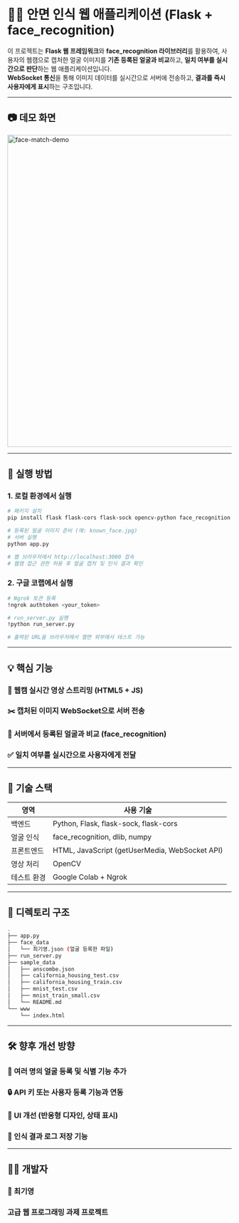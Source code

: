 # 🧑‍🦲 안면 인식 웹 애플리케이션 (Flask + face_recognition)

이 프로젝트는 **Flask 웹 프레임워크**와 **face_recognition 라이브러리**를 활용하여, 사용자의 웹캠으로 캡처한 얼굴 이미지를 **기존 등록된 얼굴과 비교**하고, **일치 여부를 실시간으로 판단**하는 웹 애플리케이션입니다.  
**WebSocket 통신**을 통해 이미지 데이터를 실시간으로 서버에 전송하고, **결과를 즉시 사용자에게 표시**하는 구조입니다.

---

## 📷 데모 화면

<img width="700" alt="face-match-demo" src="https://github.com/user-attachments/assets/54bf6a30-e0ed-4474-bd53-73178f2b812d" />

---

## 🚀 실행 방법

### 1. 로컬 환경에서 실행
```bash
# 패키지 설치
pip install flask flask-cors flask-sock opencv-python face_recognition pyngrok

# 등록된 얼굴 이미지 준비 (예: known_face.jpg)
# 서버 실행
python app.py

# 웹 브라우저에서 http://localhost:3000 접속
# 웹캠 접근 권한 허용 후 얼굴 캡처 및 인식 결과 확인
```

### 2. 구글 코랩에서 실행
```bash
# Ngrok 토큰 등록
!ngrok authtoken <your_token>

# run_server.py 실행
!python run_server.py

# 출력된 URL을 브라우저에서 열면 외부에서 테스트 가능
```
---

## 💡 핵심 기능
### 📸 웹캠 실시간 영상 스트리밍 (HTML5 + JS)
### ✂️ 캡처된 이미지 WebSocket으로 서버 전송
### 🧠 서버에서 등록된 얼굴과 비교 (face_recognition)
### ✅ 일치 여부를 실시간으로 사용자에게 전달

---
## 🧩 기술 스택
| 영역     | 사용 기술                                          |
| ------ | ---------------------------------------------- |
| 백엔드    | Python, Flask, flask-sock, flask-cors          |
| 얼굴 인식  | face\_recognition, dlib, numpy                 |
| 프론트엔드  | HTML, JavaScript (getUserMedia, WebSocket API) |
| 영상 처리  | OpenCV                                         |
| 테스트 환경 | Google Colab + Ngrok                           |

---
## 📁 디렉토리 구조
```bash
.
├── app.py
├── face_data
│   └── 최기영.json (얼굴 등록한 파일)
├── run_server.py
├── sample_data
│   ├── anscombe.json
│   ├── california_housing_test.csv
│   ├── california_housing_train.csv
│   ├── mnist_test.csv
│   ├── mnist_train_small.csv
│   └── README.md
└── www
    └── index.html
```

---
## 🛠 향후 개선 방향
### 🧾 여러 명의 얼굴 등록 및 식별 기능 추가
### 🔒 API 키 또는 사용자 등록 기능과 연동
### 🎨 UI 개선 (반응형 디자인, 상태 표시)
### 📁 인식 결과 로그 저장 기능

---
## 🧑‍💻 개발자
### 👤 최기영
### 고급 웹 프로그래밍 과제 프로젝트


